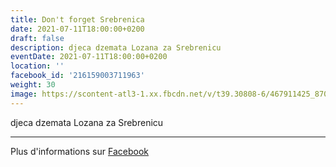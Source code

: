 ```yaml
---
title: Don't forget Srebrenica
date: 2021-07-11T18:00:00+0200
draft: false
description: djeca dzemata Lozana za Srebrenicu
eventDate: 2021-07-11T18:00:00+0200
location: ''
facebook_id: '216159003711963'
weight: 30
image: https://scontent-atl3-1.xx.fbcdn.net/v/t39.30808-6/467911425_8702124949883247_8451066247417132989_n.jpg?_nc_cat=103&ccb=1-7&_nc_sid=9e60e4&_nc_ohc=bwpWbBoQocUQ7kNvwHO3Y5z&_nc_oc=AdnmaRxeigkUqGf3p4YD2Z2RTJMwKeiy3DfTPjkyZRY2oYbQcT8btif1btJeiKQDV0U&_nc_zt=23&_nc_ht=scontent-atl3-1.xx&edm=ABTKTjYEAAAA&_nc_gid=Q-wRN96rJHGdsK6wrvklyw&oh=00_AfT0uis81C8cWj8yrhKVE8h2WWeMTg2krbBwMznMubI-hg&oe=688B8459
---
```


djeca dzemata Lozana za Srebrenicu

---

Plus d'informations sur [Facebook](https://facebook.com/events/216159003711963)